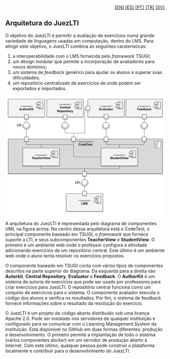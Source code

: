 <p align="right">
  <a href="README.md">[EN]</a>
  <a href="README_es.md">[ES]</a>
  <a href="README_pt.md">[PT]</a>
  <a href="README_tr.md">[TR]</a>
  <a href="README_sv.md">[SV]</a>
</p>

## Arquitetura do JuezLTI

O objetivo do JuezLTI é permitir a avaliação de exercícios numa grande variedade de linguagens usadas em computação, dentro do LMS.
Para atingir este objetivo, o JuezLTI combina as seguintes caraterísticas: 
1. a interoperabilidade com o LMS fornecida pelo *framework* TSUGI;
2. um design modular que permite a incorporação de avaliadores para novos domínios;
3. um sistema de *feedback* genérico para ajudar os alunos a superar suas dificuldades;
4. um repositório centralizado de exercícios de onde podem ser exportados e importados.

![JuezLTI Components](JuezLTI_Components.svg)

A arquitetura do JuezLTI é representada pelo diagrama de componentes UML na figura acima.
No centro dessa arquitetura está o CodeTest, o principal componente baseado em TSUGI, o *framework* que fornece suporte a LTI,
e seus subcomponentes **TeacherView** e **StudentView**.
O primeiro é um ambiente web onde o professor configura a atividade adicionando exercícios de um repositório central.
Este último é um ambiente web onde o aluno tenta resolver os exercícios propostos.

O componente baseado em TSUGI conta com vários tipos de componentes descritos na parte superior do diagrama. 
Da esquerda para a direita são **Autorkit**, **Central Repository**, **Evaluator** e **Feedback**.
O **AuthorKit** é um sistema de autoria de exercícios que pode ser usado por professores para criar exercícios para JuezLTI. 
O repositório central funciona como um conjunto de exercícios para o sistema.
O componente avaliador executa o código dos alunos e verifica os resultados.
Por fim, o sistema de feedback fornece informações sobre o resultado da resolução do exercício.

O JuezLTI é um projeto de código aberto distribuído sob uma licença Apache 2.0.
Pode ser instalado nos servidores de qualquer instituição e configurado para se comunicar com o Learning Management System da instituição.
Está disponível no GitHub em duas formas diferentes: produção e desenvolvimento.
O primeiro permite a implantação de todo o sistema (vários componentes *docker*) em um servidor de produção aberto à Internet.
Com este último, qualquer pessoa pode construir a plataforma localmente e contribuir para o desenvolvimento do JuezLTI.

